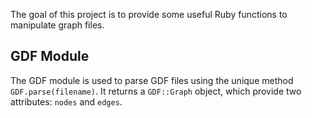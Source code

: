 The goal of this project is to provide some useful Ruby functions to manipulate
graph files.

GDF Module
----------

The GDF module is used to parse GDF files using the unique method
`GDF.parse(filename)`. It returns a `GDF::Graph` object, which provide two
attributes: `nodes` and `edges`.
